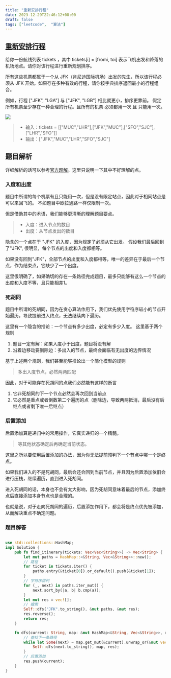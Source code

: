 ```yaml
---
title: "重新安排行程"
date: 2023-12-29T22:46:12+08:00
draft: false
tags: ["leetcode",  "算法"]
---
```


## [重新安排行程](https://leetcode.cn/problems/reconstruct-itinerary/description/)

给你一份航线列表 tickets ，其中 tickets[i] = [fromi, toi] 表示飞机出发和降落的机场地点。请你对该行程进行重新规划排序。

所有这些机票都属于一个从 JFK（肯尼迪国际机场）出发的先生，所以该行程必须从 JFK 开始。如果存在多种有效的行程，请你按字典排序返回最小的行程组合。

例如，行程 ["JFK", "LGA"] 与 ["JFK", "LGB"] 相比就更小，排序更靠前。
假定所有机票至少存在一种合理的行程。且所有的机票 必须都用一次 且 只能用一次。

![](https://assets.leetcode.com/uploads/2021/03/14/itinerary1-graph.jpg)
>- 输入：tickets = [["MUC","LHR"],["JFK","MUC"],["SFO","SJC"],["LHR","SFO"]]
>- 输出：["JFK","MUC","LHR","SFO","SJC"]

## 题目解析

详细解析的话可以参考[官方题解](https://leetcode.cn/problems/reconstruct-itinerary/solutions/389885/zhong-xin-an-pai-xing-cheng-by-leetcode-solution/)。这里只说明一下其中不好理解的点。

### 入度和出度

题目中所谓的每个机票有且只能用一次，但是没有限定站点，因此对于相同站点是可以来回飞的。
不如题目中欧拉通路一样仅限制一次。

但是借助其中的术语，我们能够更清晰的理解题目要点。
> - 入度：进入节点的数目
> - 出度：从节点发出的数目

隐含的一个点在于 "JFK" 的入度，因为规定了必须从它出发。
假设我们最后回到了"JFK", 很明显，每个节点的出度和入度都相等。


如果没有回到"JFK"，全部节点的出度和入度都相等，唯一的差异在于最后一个节点，作为结束点，它缺少了一个出度。


这里很明确了，如果确切的存在一条路径完成题目，最多只能够有这么一个节点的出度和入度不等，且只能相差1。

### 死胡同

题目中所谓的死胡同，因为在贪心算法作用下，我们优先使用字符序较小的节点开始遍历，导致提前进入终点，无法继续向下遍历。

这里有一个隐含的推论：一个节点有多少出度，必定有多少入度。
这里基于两个规则
1. 题目一定有解：如果入度小于出度，题目将没有解
2. 沿着边移动要删除边：多出入的节点，最终会面临有无出度的边界情况

基于上述两个规则，我们甚至能够推论出一个简化模型的规则
> 多出入度节点，必然两两匹配

因此，对于可能存在死胡同的点我们必然能有这样的断言
1. 它非死胡同的下一个节点必然会再次回到当前点
2. 它必然是重点或者倒数第二个遍历的点（删除边，导致两两抵消，最后没有后继点或者剩下唯一后继点）


### 后置添加

后置添加算是递归中的常用操作，它真实递归的一个精髓。
> 等其他状态确定后再确定当前状态。

这里之所以要使用后置添加的办法，因为你无法提前预判下一个节点中哪一个是终点。

如果我们进入的不是死胡同，最后会还会回到当前节点，并且因为后置添加依旧会进行压栈，继续遍历，直到进入死胡同。

进入死胡同的话，本身也不会有太大影响，因为死胡同意味着最后的节点，添加终点后直接添加本身节点也是合理的。

也就是说，对于走向死胡同的遍历，后置添加作用下，都会将是终点优先被添加，从而解决重点不确定问题。


### 题目解答
```rust

use std::collections::HashMap;
impl Solution {
    pub fn find_itinerary(tickets: Vec<Vec<String>>) -> Vec<String> {
        let mut paths = HashMap::<&String, Vec<&String>>::new();
        // 路径
        for ticket in tickets.iter() {
            paths.entry(&ticket[0]).or_default().push(&ticket[1]);
        }
        // 字符序排列
        for (_, next) in paths.iter_mut() {
            next.sort_by(|a, b| b.cmp(a));
        }
        let mut res = vec![];
        // 搜索
        Self::dfs("JFK".to_string(), &mut paths, &mut res);
        res.reverse();
        return res;
    }

    fn dfs(current: String, map: &mut HashMap<&String, Vec<&String>>, res: &mut Vec<String>) {
        // 查找下一条路径
        while let Some(next) = map.get_mut(&current).unwrap_or(&mut vec![]).pop() {
            Self::dfs(next.to_string(), map, res);
        }
        // 后置添加
        res.push(current);
    }
}
```

